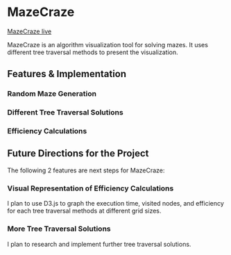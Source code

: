 # MazeCraze

[MazeCraze live][GitHubPages]

[GitHubPages]: https://aravi3.github.io/GitHub-Pages/

MazeCraze is an algorithm visualization tool for solving mazes. It uses different
tree traversal methods to present the visualization.

## Features & Implementation

### Random Maze Generation

### Different Tree Traversal Solutions

### Efficiency Calculations

## Future Directions for the Project

The following 2 features are next steps
for MazeCraze:

### Visual Representation of Efficiency Calculations

I plan to use D3.js to graph the execution time, visited nodes, and efficiency
for each tree traversal methods at different grid sizes.

### More Tree Traversal Solutions

I plan to research and implement further tree traversal solutions.
